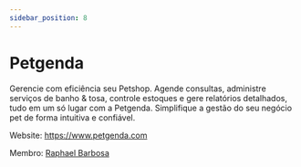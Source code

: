 ```yaml
---
sidebar_position: 8
---
```


# Petgenda

Gerencie com eficiência seu Petshop. Agende consultas, administre serviços de banho & tosa, controle estoques e gere relatórios detalhados, tudo em um só lugar com a Petgenda. Simplifique a gestão do seu negócio pet de forma intuitiva e confiável.

Website: https://www.petgenda.com

Membro: [Raphael Barbosa](https://www.linkedin.com/in/raphaelbarbosaqwerty/)
